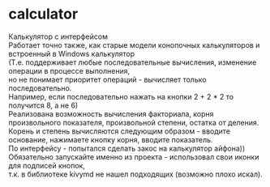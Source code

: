 # calculator
Калькулятор с интерфейсом  
Работает точно также, как старые модели конопочных калькуляторов и встроенный в Windows калькулятор  
(Т.е. поддерживает любые последовательные вычисления, изменение операции в процессе выполнения,  
но не понимает приоритет операций - вычисляет только последовательно.  
Например, если последовательно нажать на кнопки 2 + 2 * 2 то получится 8, а не 6)  
Реализована возможность вычисления факториала, корня произвольного показателя, произвольной степени, остатка от деления.  
Корень и степень вычисляются следующим образом - вводите основание, нажимаете кнопку корня, вводите показатель.  
По интерфейсу - попытался сделать закос на калькулятор айфона))  
Обязательно запускайте именно из проекта - использовал свои иконки для подписей кнопок,  
т.к. в библиотеке kivymd не нашел подходящих (возможно плохо искал).  
